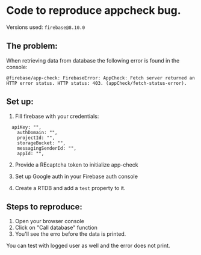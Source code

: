 # Code to reproduce appcheck bug.

Versions used: `firebase@8.10.0`

## The problem:

When retrieving data from database the following error is found in the console:


``` 
@firebase/app-check: FirebaseError: AppCheck: Fetch server returned an HTTP error status. HTTP status: 403. (appCheck/fetch-status-error).
```

## Set up:

1. Fill firebase with your credentials:
```
  apiKey: "",
	authDomain: "",
	projectId: "",
	storageBucket: "",
	messagingSenderId: "",
	appId: "",
```
2. Provide a REcaptcha token to initialize app-check

3. Set up Google auth in your Firebase auth console

4. Create a RTDB and add a `test` property to it.

## Steps to reproduce:

1. Open your browser console
2. Click on "Call database" function
3. You'll see the erro before the data is printed.

You can test with logged user as well and the error does not print.
